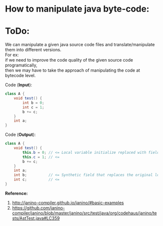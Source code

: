 # How to manipulate java byte-code:  

# ToDo:

We can manipulate a given java source code files and translate/manipulate them into different versions.  
For ex:  
if we need to improve the code quality of the given source code programatically,  
then we may have to take the approach of manipulating the code at bytecode level.  

Code (**Input**):  
```java
class A {
    void test() {
        int b = 0;
        int c = 1;
        b += c;
    }
    int a;
}
```
Code (**Output**):  
```java
class A {
    void test() {
        this.b = 0; // <= Local variable initialize replaced with field assignment
        this.c = 1; // <=
        b += c;
    }
    int a;
    int b;          // <= Synthetic field that replaces the original local variable
    int c;          // <=
}
```

**Reference:**  
1. http://janino-compiler.github.io/janino/#basic-examples
2. https://github.com/janino-compiler/janino/blob/master/janino/src/test/java/org/codehaus/janino/tests/AstTest.java#LC359

